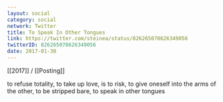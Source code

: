 ```yaml
---
layout: social
category: social
network: Twitter
title: To Speak In Other Tongues
link: https://twitter.com/steinea/status/826265078626349056
twitterID: 826265078626349056
date: 2017-01-30
---
```


[[2017]] / [[Posting]]

to refuse totality, to take up love, is to risk, to give oneself into the arms of the other, to be stripped bare, to speak in other tongues
